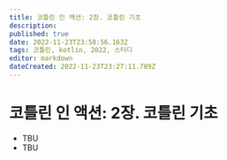 ```yaml
---
title: 코틀린 인 액션: 2장. 코틀린 기초
description: 
published: true
date: 2022-11-23T23:58:56.163Z
tags: 코틀린, kotlin, 2022, 스터디
editor: markdown
dateCreated: 2022-11-23T23:27:11.789Z
---
```


# 코틀린 인 액션: 2장. 코틀린 기초

- TBU
- TBU